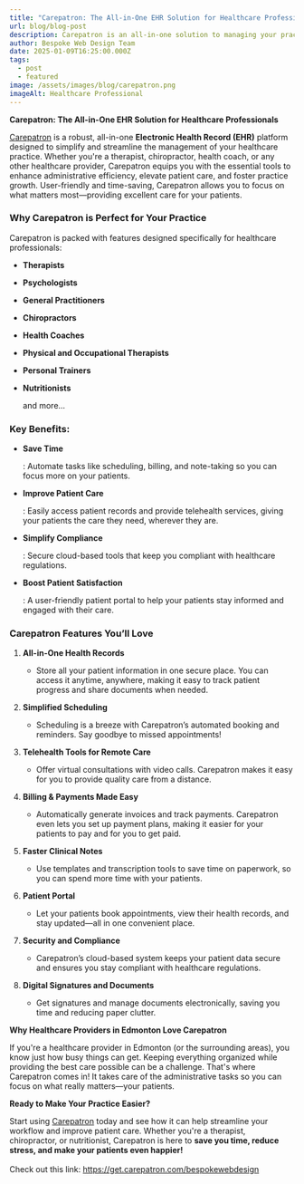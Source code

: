 ```yaml
---
title: "Carepatron: The All-in-One EHR Solution for Healthcare Professionals"
url: blog/blog-post
description: Carepatron is an all-in-one solution to managing your practice in one place.
author: Bespoke Web Design Team
date: 2025-01-09T16:25:00.000Z
tags:
  - post
  - featured
image: /assets/images/blog/carepatron.png
imageAlt: Healthcare Professional
---
```

**Carepatron: The All-in-One EHR Solution for Healthcare Professionals**

[Carepatron](https://get.carepatron.com/bespokewebdesign) is a robust, all-in-one **Electronic Health Record (EHR)** platform designed to simplify and streamline the management of your healthcare practice. Whether you're a therapist, chiropractor, health coach, or any other healthcare provider, Carepatron equips you with the essential tools to enhance administrative efficiency, elevate patient care, and foster practice growth. User-friendly and time-saving, Carepatron allows you to focus on what matters most—providing excellent care for your patients.

### **Why Carepatron is Perfect for Your Practice**

Carepatron is packed with features designed specifically for healthcare professionals:

* **Therapists**
* **Psychologists**
* **General Practitioners**
* **Chiropractors**
* **Health Coaches**
* **Physical and Occupational Therapists**
* **Personal Trainers**
* **Nutritionists**

   and more...

### **Key Benefits:**

* **Save Time**

  : Automate tasks like scheduling, billing, and note-taking so you can focus more on your patients.
* **Improve Patient Care**

  : Easily access patient records and provide telehealth services, giving your patients the care they need, wherever they are.
* **Simplify Compliance**

  : Secure cloud-based tools that keep you compliant with healthcare regulations.
* **Boost Patient Satisfaction**

  : A user-friendly patient portal to help your patients stay informed and engaged with their care.

### **Carepatron Features You’ll Love**

1. **All-in-One Health Records**

   * Store all your patient information in one secure place. You can access it anytime, anywhere, making it easy to track patient progress and share documents when needed.
2. **Simplified Scheduling**

   * Scheduling is a breeze with Carepatron’s automated booking and reminders. Say goodbye to missed appointments!
3. **Telehealth Tools for Remote Care**

   * Offer virtual consultations with video calls. Carepatron makes it easy for you to provide quality care from a distance.
4. **Billing & Payments Made Easy**

   * Automatically generate invoices and track payments. Carepatron even lets you set up payment plans, making it easier for your patients to pay and for you to get paid.
5. **Faster Clinical Notes**

   * Use templates and transcription tools to save time on paperwork, so you can spend more time with your patients.
6. **Patient Portal**

   * Let your patients book appointments, view their health records, and stay updated—all in one convenient place.
7. **Security and Compliance**

   * Carepatron’s cloud-based system keeps your patient data secure and ensures you stay compliant with healthcare regulations.
8. **Digital Signatures and Documents**

   * Get signatures and manage documents electronically, saving you time and reducing paper clutter.





**Why Healthcare Providers in Edmonton Love Carepatron**

If you're a healthcare provider in Edmonton (or the surrounding areas), you know just how busy things can get. Keeping everything organized while providing the best care possible can be a challenge. That's where Carepatron comes in! It takes care of the administrative tasks so you can focus on what really matters—your patients.

**Ready to Make Your Practice Easier?**

Start using [Carepatron](https://get.carepatron.com/bespokewebdesign) today and see how it can help streamline your workflow and improve patient care. Whether you're a therapist, chiropractor, or nutritionist, Carepatron is here to **save you time, reduce stress, and make your patients even happier!**\
\
Check out this link: <https://get.carepatron.com/bespokewebdesign>
